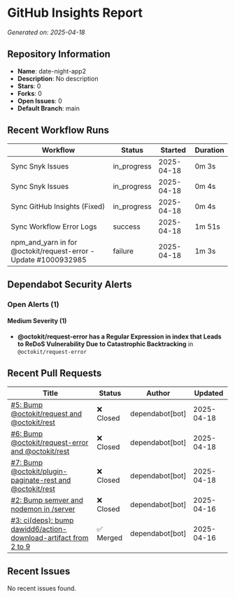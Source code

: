 # GitHub Insights Report

*Generated on: 2025-04-18*

## Repository Information

- **Name**: date-night-app2
- **Description**: No description
- **Stars**: 0
- **Forks**: 0
- **Open Issues**: 0
- **Default Branch**: main

## Recent Workflow Runs

| Workflow | Status | Started | Duration |
|----------|--------|---------|----------|
| Sync Snyk Issues | in_progress | 2025-04-18 | 0m 3s |
| Sync Snyk Issues | in_progress | 2025-04-18 | 0m 4s |
| Sync GitHub Insights (Fixed) | in_progress | 2025-04-18 | 0m 4s |
| Sync Workflow Error Logs | success | 2025-04-18 | 1m 51s |
| npm_and_yarn in  for @octokit/request-error - Update #1000932985 | failure | 2025-04-18 | 1m 3s |

## Dependabot Security Alerts

### Open Alerts (1)

#### Medium Severity (1)

- **@octokit/request-error has a Regular Expression in index that Leads to ReDoS Vulnerability Due to Catastrophic Backtracking** in `@octokit/request-error`

## Recent Pull Requests

| Title | Status | Author | Updated |
|-------|--------|--------|--------|
| [#5: Bump @octokit/request and @octokit/rest](https://github.com/mrkurger/date-night-app2/pull/5) | ❌ Closed | dependabot[bot] | 2025-04-18 |
| [#6: Bump @octokit/request-error and @octokit/rest](https://github.com/mrkurger/date-night-app2/pull/6) | ❌ Closed | dependabot[bot] | 2025-04-18 |
| [#7: Bump @octokit/plugin-paginate-rest and @octokit/rest](https://github.com/mrkurger/date-night-app2/pull/7) | ❌ Closed | dependabot[bot] | 2025-04-18 |
| [#2: Bump semver and nodemon in /server](https://github.com/mrkurger/date-night-app2/pull/2) | ❌ Closed | dependabot[bot] | 2025-04-16 |
| [#3: ci(deps): bump dawidd6/action-download-artifact from 2 to 9](https://github.com/mrkurger/date-night-app2/pull/3) | ✅ Merged | dependabot[bot] | 2025-04-16 |

## Recent Issues

No recent issues found.

